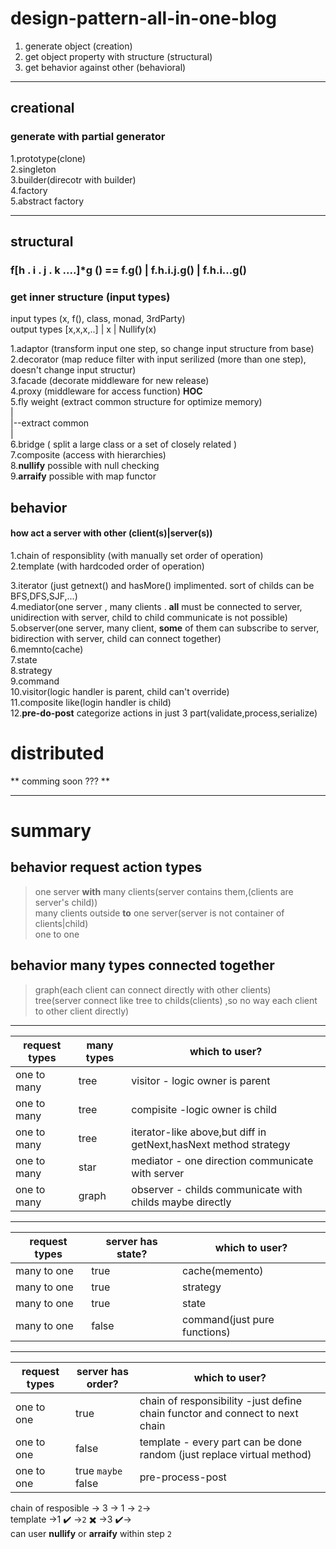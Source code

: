 # design-pattern-all-in-one-blog
1. generate object (creation)   
2. get object property with structure (structural)   
3. get behavior against other (behavioral)  
____________
## creational 
### generate with partial generator   
1.prototype(clone)  
2.singleton      
3.builder(direcotr with builder)   
4.factory  
5.abstract factory   
_____________________
## structural  
### f[h . i . j . k ....]*g () == f.g() | f.h.i.j.g() | f.h.i...g()  
### get inner structure (input types) 


input types (x, f(), class, monad, 3rdParty)    
output types  [x,x,x,..] | x | Nullify(x)  

1.adaptor (transform input one step, so change input structure from base)    
2.decorator (map reduce filter with input serilized (more than one step), doesn't change input structur)     
3.facade (decorate middleware for new release)    
4.proxy (middleware for access function) **HOC**     
5.fly weight (extract common structure for optimize memory)     
  |     
  |--extract common     
  |     
6.bridge ( split a large class or a set of closely related )        
7.composite (access with hierarchies)       
8.**nullify** possible with null checking    
9.**arraify** possible with map functor  

## behavior  
#### how act a server with other (client(s)|server(s))   
1.chain of responsiblity (with manually set order of operation)       
2.template (with hardcoded order of operation)  



3.iterator (just getnext() and hasMore() implimented. sort of childs can be BFS,DFS,SJF,...)          
4.mediator(one server , many clients . **all** must be connected to server, unidirection with server, child to child communicate is not possible)      
5.observer(one server, many client, **some** of them can subscribe to server, bidirection with server, child can connect together)      
6.memnto(cache)     
7.state     
8.strategy   
9.command   
10.visitor(logic handler is parent, child can't override)      
11.composite like(login handler is child)    
12.**pre-do-post** categorize actions in just 3 part(validate,process,serialize)   


# distributed
** comming soon ??? **   

___________________
# summary   
## behavior request action types  
> one server **with** many clients(server contains them,(clients are server's child))     
> many clients outside **to** one server(server is not container of clients|child)    
> one to one   

## behavior many types connected together     
> graph(each client can connect directly with other clients)       
> tree(server connect like tree to childs(clients) ,so no way each client to other client directly)         
________________________
| request types        | many types           | which to user?  |
| ------------- |-------------| -----|
| one to many | tree      |    visitor - logic owner is parent |
| one to many | tree      |    compisite -logic owner is child |
| one to many | tree      |   iterator-like above,but diff in getNext,hasNext method strategy |
| one to many | star      |    mediator - one direction communicate with server |
| one to many | graph      |    observer - childs communicate with childs maybe directly |

___________
| request types        | server has state?           | which to user?  |
| ------------- |-------------| -----|
| many to one | true      |    cache(memento) |
| many to one | true      |    strategy |
| many to one | true      |    state |
| many to one | false      |    command(just pure functions) |

___________
| request types        | server has order?           | which to user?  |
| ------------- |-------------| -----|
| one to one | true      |    chain of responsibility -just define chain functor and connect to next chain |
| one to one | false      |   template - every part can be done random (just replace virtual method) |
| one to one | true `maybe` false      |    pre-process-post |
     
chain of resposible -> 3 -> 1 -> `2`->    
template ->1 :heavy_check_mark: ->`2` :heavy_multiplication_x: ->3 :heavy_check_mark:->    
can user **nullify** or **arraify** within step `2`










